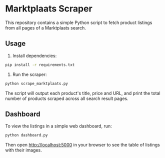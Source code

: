 # Marktplaats Scraper

This repository contains a simple Python script to fetch product listings
from all pages of a Marktplaats search.

## Usage

1. Install dependencies:

```bash
pip install -r requirements.txt
```

1. Run the scraper:

```bash
python scrape_marktplaats.py
```

The script will output each product's title, price and URL, and print the
total number of products scraped across all search result pages.

## Dashboard

To view the listings in a simple web dashboard, run:

```bash
python dashboard.py
```

Then open [http://localhost:5000](http://localhost:5000) in your browser to see
the table of listings with their images.
